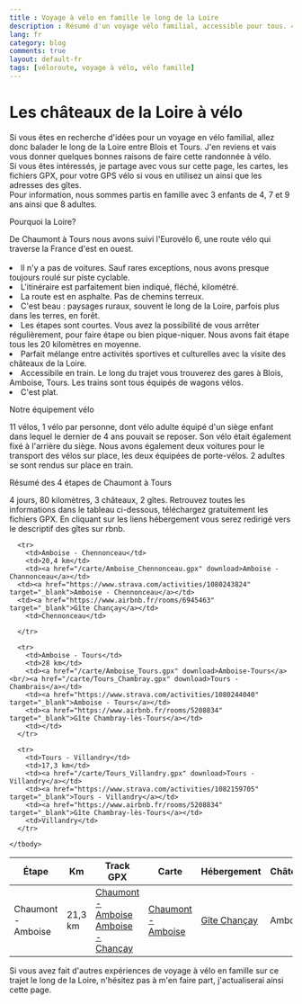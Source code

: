```yaml
---
title : Voyage à vélo en famille le long de la Loire
description : Résumé d'un voyage vélo familial, accessible pour tous. 4 jours de Blois à Tours à vélo en visitant les châteaux de la Loire. 
lang: fr
category: blog
comments: true
layout: default-fr
tags: [véloroute, voyage à vélo, vélo famille]
---
```


  <div class="container blog" >
     <div class="row" id="loire">
         <div class="col-xs-12">
          <h1>Les châteaux de la Loire à vélo</h1>
        </div>
      </div>

<p>Si vous êtes en recherche d'idées pour un voyage en vélo familial, allez donc balader le long de la Loire entre Blois et Tours. J'en reviens et vais vous donner quelques bonnes raisons de faire cette randonnée à vélo.<br/>
Si vous êtes intéressés, je partage avec vous sur cette page, les cartes, les fichiers GPX, pour votre GPS vélo si vous en utilisez un ainsi que les adresses des gîtes.<br/>
Pour information, nous sommes partis en famille avec 3 enfants de 4, 7 et 9 ans ainsi que 8 adultes.</p>


<p id="blog">Pourquoi la Loire?</p>
De Chaumont à Tours nous avons suivi l'Eurovélo 6, une route vélo qui traverse la France d'est en ouest.
<br/>
<br/>


<li id="plan">Il n'y a pas de voitures. Sauf rares exceptions, nous avons presque toujours roulé sur piste cyclable.</li>
<li id="plan">L'itinéraire est parfaitement bien indiqué, fléché, kilométré.</li>
<li id="plan">La route est en asphalte. Pas de chemins terreux.</li>
<li id="plan">C'est beau : paysages ruraux, souvent le long de la Loire, parfois plus dans les terres, en forêt.</li>
<li id="plan">Les étapes sont courtes. Vous avez la possibilité de vous arrêter régulièrement, pour faire étape ou bien pique-niquer. Nous avons fait étape tous les 20 kilomètres en moyenne.</li>
<li id="plan">Parfait mélange entre activités sportives et culturelles avec la visite des châteaux de la Loire.</li>
<li id="plan">Accessibile en train. Le long du trajet vous trouverez des gares à Blois, Amboise, Tours. Les trains sont tous équipés de wagons vélos.</li>
<li id="plan">C'est plat.</li>


<p id="blog">Notre équipement vélo</p>
<p>11 vélos, 1 vélo par personne, dont vélo adulte  équipé d'un siège enfant dans lequel le dernier de 4 ans pouvait se reposer. Son vélo était également fixé à l'arrière du siège. Nous avons également deux voitures pour le transport des vélos sur place, les deux équipées de porte-vélos. 2 adultes se sont rendus sur place en train.</p>



<p id="blog">Résumé des 4 étapes de Chaumont à Tours</p>

<p>4 jours, 80 kilomètres, 3 châteaux, 2 gîtes. Retrouvez toutes les informations dans le tableau ci-dessous, téléchargez gratuitement les fichiers GPX. En cliquant sur les liens hébergement vous serez redirigé vers le descriptif des gîtes sur rbnb.</p>


<table class="table" align="center">
  <thead>
      <tr>
        <th>Étape</th>
        <th>Km</th>
        <th>Track GPX</th>
        <th>Carte</th>
        <th>Hébergement</th>
        <th>Château</th>
        </tr>
      </thead>


<tbody>
      <tr>
        <td>Chaumont - Amboise</td>
        <td>21,3 km</td>
       <td><a href="/carte/Chaumont_Amboise.gpx" download>Chaumont - Amboise</a><br/><a href="/carte/Amboise_Chancay.gpx" download>Amboise - Chançay</a></td>
       <td><a href="https://www.strava.com/activities/1077241311" target="_blank">Chaumont - Amboise</a></td>
       <td><a href="https://www.airbnb.fr/rooms/6945463" target="_blank">Gîte Chançay</a></td>
       <td>Amboise</td>
      </tr>


      <tr>
        <td>Amboise - Chennonceau</td>
        <td>20,4 km</td>
        <td><a href="/carte/Amboise_Chennonceau.gpx" download>Amboise - Channonceau</a></td>
      <td><a href="https://www.strava.com/activities/1080243824" target="_blank">Amboise - Chennonceau</a></td>
      <td><a href="https://www.airbnb.fr/rooms/6945463" target="_blank">Gîte Chançay</a></td>
        <td>Chennonceau</td>

      </tr>

      <tr>
        <td>Amboise - Tours</td>
        <td>28 km</td>
        <td><a href="/carte/Amboise_Tours.gpx" download>Amboise-Tours</a><br/><a href="/carte/Tours_Chambray.gpx" download>Tours - Chambrais</a></td>
        <td><a href="https://www.strava.com/activities/1080244040" target="_blank">Amboise - Tours</a></td>
        <td><a href="https://www.airbnb.fr/rooms/5208834" target="_blank">Gîte Chambray-lès-Tours</a></td>
        <td></td>
      </tr>

      <tr>
        <td>Tours - Villandry</td>
        <td>17,3 km</td>
        <td><a href="/carte/Tours_Villandry.gpx" download>Tours - Villandry</a></td>
        <td><a href="https://www.strava.com/activities/1082159705" target="_blank">Tours - Villandry</a></td>
        <td><a href="https://www.airbnb.fr/rooms/5208834" target="_blank">Gîte Chambray-lès-Tours</a></td>
        <td>Villandry</td>
      </tr>

    </tbody>
  </table>

<p>Si vous avez fait d'autres expériences de voyage à vélo en famille sur ce trajet le long de la Loire, n'hésitez pas à m'en faire part, j'actualiserai ainsi cette page.</p>

</div>
